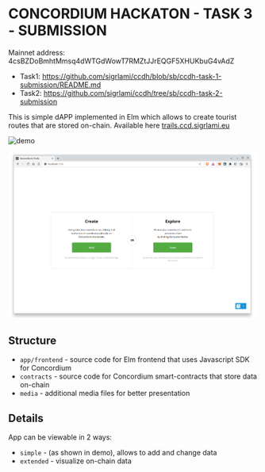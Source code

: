 # CONCORDIUM HACKATON - TASK 3 - SUBMISSION

Mainnet address: 4csBZDoBmhtMmsq4dWTGdWowT7RMZtJJrEQGF5XHUKbuG4vAdZ

- Task1: https://github.com/sigrlami/ccdh/blob/sb/ccdh-task-1-submission/README.md
- Task2: https://github.com/sigrlami/ccdh/tree/sb/ccdh-task-2-submission

This is simple dAPP implemented in Elm which allows to create tourist routes that are stored on-chain. Available here [trails.ccd.sigrlami.eu](https://trails.ccd.sigrlami.eu)


![demo](media/demo.gif)

![demo](media/screen-1.png)


## Structure

- `app/frontend` - source code for Elm frontend that uses Javascript SDK for Concordium
- `contracts` - source code for Concordium smart-contracts that store data on-chain
- `media` - additional media files for better presentation

## Details

App can be viewable in 2 ways:

- `simple`   - (as shown in demo), allows to add and change data
- `extended` - visualize on-chain data
